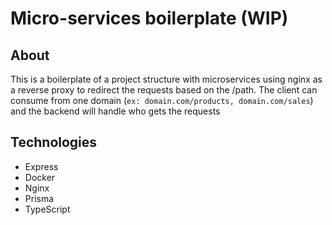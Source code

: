 # Micro-services boilerplate (WIP)

## About

This is a boilerplate of a project structure with microservices using nginx as a reverse proxy to redirect the requests based on the /path.
The client can consume from one domain (`ex: domain.com/products, domain.com/sales`) and the backend will handle who gets the requests

## Technologies

- Express
- Docker
- Nginx
- Prisma
- TypeScript
